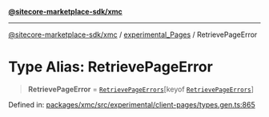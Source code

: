 [**@sitecore-marketplace-sdk/xmc**](../../../../README.md)

***

[@sitecore-marketplace-sdk/xmc](../../../../README.md) / [experimental\_Pages](../README.md) / RetrievePageError

# Type Alias: RetrievePageError

> **RetrievePageError** = [`RetrievePageErrors`](RetrievePageErrors.md)\[keyof [`RetrievePageErrors`](RetrievePageErrors.md)\]

Defined in: [packages/xmc/src/experimental/client-pages/types.gen.ts:865](https://github.com/Sitecore/marketplace-sdk/blob/main/packages/xmc/src/experimental/client-pages/types.gen.ts#L865)
